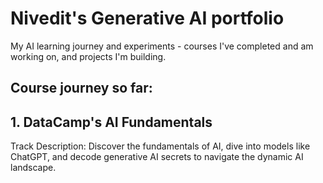 # Nivedit's Generative AI portfolio
My AI learning journey and experiments - courses I've completed and am working on, and projects I'm building.

## Course journey so far:

## 1. DataCamp's AI Fundamentals
Track Description: Discover the fundamentals of AI, dive into models like ChatGPT, and decode generative AI secrets to navigate the dynamic AI landscape.


